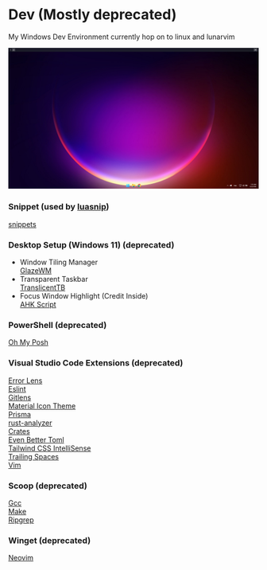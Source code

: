 # Dev (Mostly deprecated)
My Windows Dev Environment currently hop on to linux and lunarvim

![Desktop](/images/desktop.png)

### Snippet (used by [luasnip](https://github.com/momozahara/dotfile/blob/main/.config/lvim/lua/plugins/snippet.lua))
[snippets](/Code/User/snippets)

### Desktop Setup (Windows 11) (deprecated)
- Window Tiling Manager\
[GlazeWM](https://github.com/lars-berger/GlazeWM)
- Transparent Taskbar\
[TranslicentTB](https://www.microsoft.com/store/productId/9PF4KZ2VN4W9)
- Focus Window Highlight (Credit Inside)\
[AHK Script](/AutoHotkey/focus-window.ahk)

### PowerShell (deprecated)
[Oh My Posh](https://ohmyposh.dev/)

### Visual Studio Code Extensions (deprecated)
[Error Lens](https://marketplace.visualstudio.com/items?itemName=usernamehw.errorlens) \
[Eslint](https://marketplace.visualstudio.com/items?itemName=dbaeumer.vscode-eslint) \
[Gitlens](https://marketplace.visualstudio.com/items?itemName=eamodio.gitlens) \
[Material Icon Theme](https://marketplace.visualstudio.com/items?itemName=PKief.material-icon-theme) \
[Prisma](https://marketplace.visualstudio.com/items?itemName=Prisma.prisma) \
[rust-analyzer](https://marketplace.visualstudio.com/items?itemName=rust-lang.rust-analyzer) \
[Crates](https://marketplace.visualstudio.com/items?itemName=serayuzgur.crates) \
[Even Better Toml](https://marketplace.visualstudio.com/items?itemName=tamasfe.even-better-toml) \
[Tailwind CSS IntelliSense](https://marketplace.visualstudio.com/items?itemName=bradlc.vscode-tailwindcss) \
[Trailing Spaces](https://marketplace.visualstudio.com/items?itemName=shardulm94.trailing-spaces) \
[Vim](https://marketplace.visualstudio.com/items?itemName=vscodevim.vim)

### Scoop (deprecated)
[Gcc](https://scoop.sh/#/apps?q=gcc&s=0&d=1&o=true) \
[Make](https://scoop.sh/#/apps?q=make&s=0&d=1&o=true) \
[Ripgrep](https://scoop.sh/#/apps?q=ripgrep&s=0&d=1&o=true)

### Winget (deprecated)
[Neovim](https://winstall.app/apps/Neovim.Neovim)
